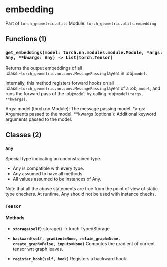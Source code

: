 # embedding

Part of `torch_geometric.utils`
Module: `torch_geometric.utils.embedding`

## Functions (1)

### `get_embeddings(model: torch.nn.modules.module.Module, *args: Any, **kwargs: Any) -> List[torch.Tensor]`

Returns the output embeddings of all
:class:`~torch_geometric.nn.conv.MessagePassing` layers in
:obj:`model`.

Internally, this method registers forward hooks on all
:class:`~torch_geometric.nn.conv.MessagePassing` layers of a :obj:`model`,
and runs the forward pass of the :obj:`model` by calling
:obj:`model(*args, **kwargs)`.

Args:
    model (torch.nn.Module): The message passing model.
    *args: Arguments passed to the model.
    **kwargs (optional): Additional keyword arguments passed to the model.

## Classes (2)

### `Any`

Special type indicating an unconstrained type.

- Any is compatible with every type.
- Any assumed to have all methods.
- All values assumed to be instances of Any.

Note that all the above statements are true from the point of view of
static type checkers. At runtime, Any should not be used with instance
checks.

### `Tensor`

#### Methods

- **`storage(self)`**
  storage() -> torch.TypedStorage

- **`backward(self, gradient=None, retain_graph=None, create_graph=False, inputs=None)`**
  Computes the gradient of current tensor wrt graph leaves.

- **`register_hook(self, hook)`**
  Registers a backward hook.
